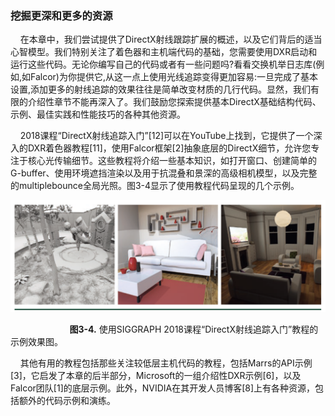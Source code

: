 ### 挖掘更深和更多的资源

&nbsp;&nbsp;&nbsp;&nbsp;在本章中，我们尝试提供了DirectX射线跟踪扩展的概述，以及它们背后的适当心智模型。我们特别关注了着色器和主机端代码的基础，您需要使用DXR启动和运行这些代码。无论你编写自己的代码或者有一些问题吗?看看交换机举日志库(例如,如Falcor)为你提供它,从这一点上使用光线追踪变得更加容易:一旦完成了基本设置,添加更多的射线追踪的效果往往是简单改变材质的几行代码。显然，我们有限的介绍性章节不能再深入了。我们鼓励您探索提供基本DirectX基础结构代码、示例、最佳实践和性能技巧的各种其他资源。

&nbsp;&nbsp;&nbsp;&nbsp;2018课程“DirectX射线追踪入门”[12]可以在YouTube上找到，它提供了一个深入的DXR着色器教程[11]，使用Falcor框架[2]抽象底层的DirectX细节，允许您专注于核心光传输细节。这些教程将介绍一些基本知识，如打开窗口、创建简单的G-buffer、使用环境遮挡渲染以及用于抗混叠和景深的高级相机模型，以及完整的multiplebounce全局光照。图3-4显示了使用教程代码呈现的几个示例。

![图3-4](./图3-4.png)

&nbsp;&nbsp;&nbsp;&nbsp;&nbsp;&nbsp;&nbsp;&nbsp;&nbsp;&nbsp;&nbsp;&nbsp;&nbsp;&nbsp;&nbsp;&nbsp;&nbsp;&nbsp;&nbsp;&nbsp;&nbsp;&nbsp;&nbsp;&nbsp;**图3-4.**   使用SIGGRAPH 2018课程“DirectX射线追踪入门”教程的示例效果图。

&nbsp;&nbsp;&nbsp;&nbsp;其他有用的教程包括那些关注较低层主机代码的教程，包括Marrs的API示例[3]，它启发了本章的后半部分，Microsoft的一组介绍性DXR示例[6]，以及Falcor团队[1]的底层示例。此外，NVIDIA在其开发人员博客[8]上有各种资源，包括额外的代码示例和演练。

